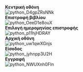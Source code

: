 **Κεντρική οθόνη**  
![python_D4gpZRsNNk](https://user-images.githubusercontent.com/95766082/168568849-cefd1857-794c-49b5-ae67-c537f4ba2ba0.png)  
**Επιστροφή βιβλίου**  
![python_OeeD1e8ouX](https://user-images.githubusercontent.com/95766082/168568866-159a892d-a799-474c-b22b-0631f8f12caf.png)  
**Επιλογή ημερομηνίας επιστροφής**  
![python_p11hjHDRAY](https://user-images.githubusercontent.com/95766082/168568875-5cdd74ff-edfb-4910-9f24-cd63fd66814d.png)  
**Αρχική οθόνη**  
![python_uw1qwXGnjs](https://user-images.githubusercontent.com/95766082/169520045-0916b9ac-5960-44e1-bcd5-2c4d36180b61.png)  
**Είσοδος**  
![python_jyhnpp3U2H](https://user-images.githubusercontent.com/95766082/169520107-aa9fa51c-9e08-46d2-af77-fe8e73c9864f.png)  
**Εγγραφή**  
![python_NWUXnh0FIn](https://user-images.githubusercontent.com/95766082/169520120-cc16df07-7c03-4e38-a5ec-4be0e5eaffcc.png)
